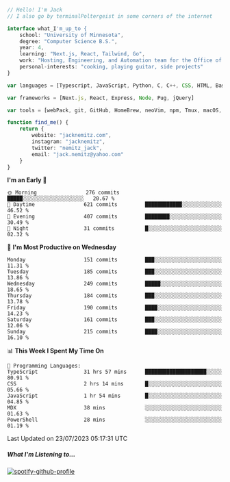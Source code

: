 ```typescript
// Hello! I'm Jack
// I also go by terminalPoltergeist in some corners of the internet

interface what_I'm_up_to {
    school: "University of Minnesota",
    degree: "Computer Science B.S.",
    year: 4,
    learning: "Next.js, React, Tailwind, Go",
    work: "Hosting, Engineering, and Automation team for the Office of Information Technology at UMN",
    personal-interests: "cooking, playing guitar, side projects"
}

var languages = [Typescript, JavaScript, Python, C, C++, CSS, HTML, Bash, VimScript]

var frameworks = [Next.js, React, Express, Node, Pug, jQuery]

var tools = [webPack, git, GitHub, HomeBrew, neoVim, npm, Tmux, macOS, Ubuntu, Docker, Nginx, Cloudflare, DigitalOcean]

function find_me() {
    return {
        website: "jacknemitz.com",
        instagram: "jacknemitz",
        twitter: "nemitz_jack",
        email: "jack.nemitz@yahoo.com"
    }
}
```

<!--START_SECTION:waka-->
**I'm an Early 🐤** 

```text
🌞 Morning                276 commits         █████░░░░░░░░░░░░░░░░░░░░   20.67 % 
🌆 Daytime                621 commits         ████████████░░░░░░░░░░░░░   46.52 % 
🌃 Evening                407 commits         ████████░░░░░░░░░░░░░░░░░   30.49 % 
🌙 Night                  31 commits          █░░░░░░░░░░░░░░░░░░░░░░░░   02.32 % 
```
📅 **I'm Most Productive on Wednesday** 

```text
Monday                   151 commits         ███░░░░░░░░░░░░░░░░░░░░░░   11.31 % 
Tuesday                  185 commits         ███░░░░░░░░░░░░░░░░░░░░░░   13.86 % 
Wednesday                249 commits         █████░░░░░░░░░░░░░░░░░░░░   18.65 % 
Thursday                 184 commits         ███░░░░░░░░░░░░░░░░░░░░░░   13.78 % 
Friday                   190 commits         ████░░░░░░░░░░░░░░░░░░░░░   14.23 % 
Saturday                 161 commits         ███░░░░░░░░░░░░░░░░░░░░░░   12.06 % 
Sunday                   215 commits         ████░░░░░░░░░░░░░░░░░░░░░   16.10 % 
```


📊 **This Week I Spent My Time On** 

```text
💬 Programming Languages: 
TypeScript               31 hrs 57 mins      ████████████████████░░░░░   80.91 % 
CSS                      2 hrs 14 mins       █░░░░░░░░░░░░░░░░░░░░░░░░   05.66 % 
JavaScript               1 hr 54 mins        █░░░░░░░░░░░░░░░░░░░░░░░░   04.85 % 
MDX                      38 mins             ░░░░░░░░░░░░░░░░░░░░░░░░░   01.63 % 
PowerShell               28 mins             ░░░░░░░░░░░░░░░░░░░░░░░░░   01.19 % 
```


 Last Updated on 23/07/2023 05:17:31 UTC
<!--END_SECTION:waka-->

##### What I'm Listening to...

[![spotify-github-profile](https://spotify-github-profile.vercel.app/api/view?uid=jack.nemitz&cover_image=true&show_offline=true&bar_color=53b14f&bar_color_cover=false&background_color=121212FF)](https://spotify-github-profile.vercel.app/api/view?uid=jack.nemitz&redirect=true)

